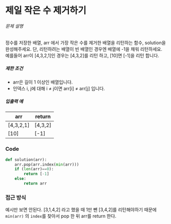 # 제일 작은 수 제거하기

###### 문제 설명

정수를 저장한 배열, arr 에서 가장 작은 수를 제거한 배열을 리턴하는 함수, solution을 완성해주세요. 단, 리턴하려는 배열이 빈 배열인 경우엔 배열에 -1을 채워 리턴하세요. 예를들어 arr이 [4,3,2,1]인 경우는 [4,3,2]를 리턴 하고, [10]면 [-1]을 리턴 합니다.

##### 제한 조건

- arr은 길이 1 이상인 배열입니다.
- 인덱스 i, j에 대해 i ≠ j이면 arr[i] ≠ arr[j] 입니다.

##### 입출력 예

| arr       | return  |
| --------- | ------- |
| [4,3,2,1] | [4,3,2] |
| [10]      | [-1]    |



### Code

```python
def solution(arr):
    arr.pop(arr.index(min(arr)))
    if (len(arr)==0):
        return [-1]
    else:
        return arr
```

### 접근 방식

예시만 보면 안된다. [3,1,4,2] 라고 했을 때 1만 뺀 [3,4,2]를 리턴해야하기 때문에 `min(arr)` 의 `index`를 찾아서 pop 한 뒤 arr를 return 한다.